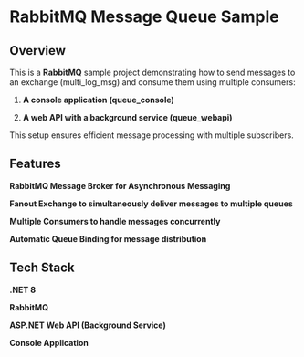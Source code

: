 # RabbitMQ Message Queue Sample

## Overview
This is a **RabbitMQ** sample project demonstrating how to send messages to an exchange (multi_log_msg) and consume them using multiple consumers:

1. **A console application (queue_console)**

2. **A web API with a background service (queue_webapi)**

This setup ensures efficient message processing with multiple subscribers.

## Features
**RabbitMQ Message Broker for Asynchronous Messaging**

**Fanout Exchange to simultaneously deliver messages to multiple queues**

**Multiple Consumers to handle messages concurrently**

**Automatic Queue Binding for message distribution**

## Tech Stack
**.NET 8**

**RabbitMQ**

**ASP.NET Web API (Background Service)**

**Console Application**
